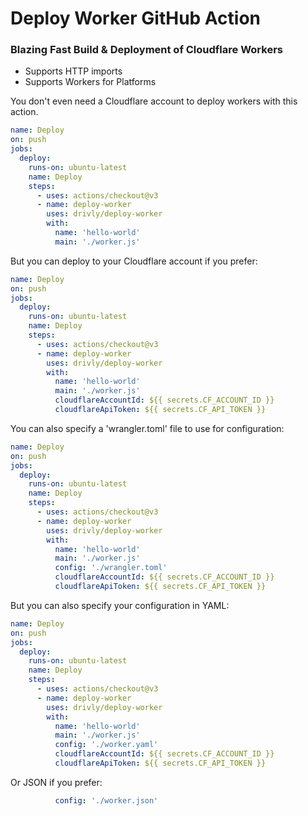 # Deploy Worker GitHub Action

### Blazing Fast Build & Deployment of Cloudflare Workers 
- Supports HTTP imports
- Supports Workers for Platforms 

You don't even need a Cloudflare account to deploy workers with this action.

```yaml
name: Deploy
on: push
jobs:
  deploy:
    runs-on: ubuntu-latest
    name: Deploy
    steps:
      - uses: actions/checkout@v3
      - name: deploy-worker
        uses: drivly/deploy-worker
        with:
          name: 'hello-world'
          main: './worker.js'
```

But you can deploy to your Cloudflare account if you prefer:
```yaml
name: Deploy
on: push
jobs:
  deploy:
    runs-on: ubuntu-latest
    name: Deploy
    steps:
      - uses: actions/checkout@v3
      - name: deploy-worker
        uses: drivly/deploy-worker
        with:
          name: 'hello-world'
          main: './worker.js'
          cloudflareAccountId: ${{ secrets.CF_ACCOUNT_ID }}
          cloudflareApiToken: ${{ secrets.CF_API_TOKEN }}
```

You can also specify a 'wrangler.toml' file to use for configuration:
```yaml
name: Deploy
on: push
jobs:
  deploy:
    runs-on: ubuntu-latest
    name: Deploy
    steps:
      - uses: actions/checkout@v3
      - name: deploy-worker
        uses: drivly/deploy-worker
        with:
          name: 'hello-world'
          main: './worker.js'
          config: './wrangler.toml'
          cloudflareAccountId: ${{ secrets.CF_ACCOUNT_ID }}
          cloudflareApiToken: ${{ secrets.CF_API_TOKEN }}
```

But you can also specify your configuration in YAML:
```yaml
name: Deploy
on: push
jobs:
  deploy:
    runs-on: ubuntu-latest
    name: Deploy
    steps:
      - uses: actions/checkout@v3
      - name: deploy-worker
        uses: drivly/deploy-worker
        with:
          name: 'hello-world'
          main: './worker.js'
          config: './worker.yaml'
          cloudflareAccountId: ${{ secrets.CF_ACCOUNT_ID }}
          cloudflareApiToken: ${{ secrets.CF_API_TOKEN }}
```


Or JSON if you prefer:
```yaml
          config: './worker.json'
```

